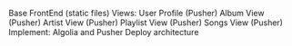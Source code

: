 Base FrontEnd (static files)
Views:
    User Profile (Pusher)
    Album View (Pusher)
    Artist View (Pusher)
    Playlist View (Pusher)
    Songs View (Pusher)
Implement: Algolia and Pusher
Deploy architecture
